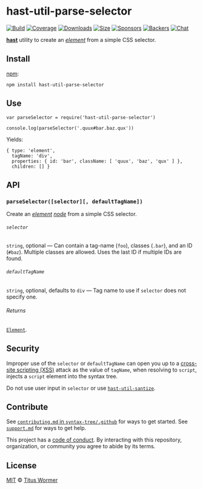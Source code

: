 hast-util-parse-selector
========================

[![Build](https://img.shields.io/travis/syntax-tree/hast-util-parse-selector.svg)](https://travis-ci.org/syntax-tree/hast-util-parse-selector) [![Coverage](https://img.shields.io/codecov/c/github/syntax-tree/hast-util-parse-selector.svg)](https://codecov.io/github/syntax-tree/hast-util-parse-selector) [![Downloads](https://img.shields.io/npm/dm/hast-util-parse-selector.svg)](https://www.npmjs.com/package/hast-util-parse-selector) [![Size](https://img.shields.io/bundlephobia/minzip/hast-util-parse-selector.svg)](https://bundlephobia.com/result?p=hast-util-parse-selector) [![Sponsors](https://opencollective.com/unified/sponsors/badge.svg)](https://opencollective.com/unified) [![Backers](https://opencollective.com/unified/backers/badge.svg)](https://opencollective.com/unified) [![Chat](https://img.shields.io/badge/chat-spectrum-7b16ff.svg)](https://spectrum.chat/unified/syntax-tree)

[**hast**](https://github.com/syntax-tree/hast) utility to create an [*element*](https://github.com/syntax-tree/hast#element) from a simple CSS selector.

Install
-------

[npm](https://docs.npmjs.com/cli/install):

    npm install hast-util-parse-selector

Use
---

    var parseSelector = require('hast-util-parse-selector')

    console.log(parseSelector('.quux#bar.baz.qux'))

Yields:

    { type: 'element',
      tagName: 'div',
      properties: { id: 'bar', className: [ 'quux', 'baz', 'qux' ] },
      children: [] }

API
---

### `parseSelector([selector][, defaultTagName])`

Create an [*element*](https://github.com/syntax-tree/hast#element) [*node*](https://github.com/syntax-tree/hast#nodes) from a simple CSS selector.

###### `selector`

`string`, optional — Can contain a tag-name (`foo`), classes (`.bar`), and an ID (`#baz`). Multiple classes are allowed. Uses the last ID if multiple IDs are found.

###### `defaultTagName`

`string`, optional, defaults to `div` — Tag name to use if `selector` does not specify one.

###### Returns

[`Element`](https://github.com/syntax-tree/hast#element).

Security
--------

Improper use of the `selector` or `defaultTagName` can open you up to a [cross-site scripting (XSS)](https://en.wikipedia.org/wiki/Cross-site_scripting) attack as the value of `tagName`, when resolving to `script`, injects a `script` element into the syntax tree.

Do not use user input in `selector` or use [`hast-util-santize`](https://github.com/syntax-tree/hast-util-sanitize).

Contribute
----------

See [`contributing.md` in `syntax-tree/.github`](https://github.com/syntax-tree/.github/blob/master/contributing.md) for ways to get started. See [`support.md`](https://github.com/syntax-tree/.github/blob/master/support.md) for ways to get help.

This project has a [code of conduct](https://github.com/syntax-tree/.github/blob/master/code-of-conduct.md). By interacting with this repository, organization, or community you agree to abide by its terms.

License
-------

[MIT](license) © [Titus Wormer](https://wooorm.com)
